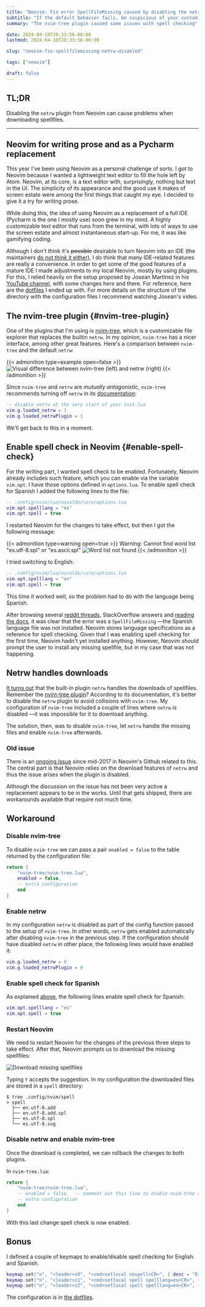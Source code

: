 ```yaml
---
title: "Neovim: Fix error SpellFileMissing caused by disabling the netrw plugin"
subtitle: "If the default behavior fails, be suspicious of your customizations"
summary: "The nvim-tree plugin caused some issues with spell checking"

date: 2024-04-10T20:33:56-06:00
lastmod: 2024-04-10T20:33:56-06:00

slug: "neovim-fix-spellfilemissing-netrw-disabled"

tags: ["neovim"]

draft: false
---
```


## TL;DR

Disabling the `netrw` plugin from Neovim can cause problems when downloading spellfiles.

---

## Neovim for writing prose and as a Pycharm replacement

This year I've been using Neovim as a personal challenge of sorts.
I got to Neovim because
I wanted a lightweight text editor to fill the hole left by Atom.
Neovim, at its core, is a text editor with, surprisingly, nothing but text in the UI.
The simplicity of its appearance and the good use it makes of screen estate
were among the first things that caught my eye.
I decided to give it a try for writing prose.

While doing this,
the idea of using Neovim as a replacement of a full IDE
(Pycharm is the one I mostly use)
soon grew in my mind.
A highly customizable text editor that runs from the terminal,
with lots of ways to use the screen estate 
and almost instantaneous start-up.
For me, it was like gamifying coding.

Although I don't think it's ~~possible~~ desirable to turn Neovim into an IDE
(the maintainers [do not think it either](https://neovim.io/charter/)),
I do think that many IDE-related features are really a convenience.
In order to get some of the good features of a mature IDE
I made adjustments to my local Neovim, mostly by using plugins.
For this, I relied heavily on the setup proposed by Josean Martinez
in his [YouTube channel](https://www.youtube.com/watch?v=6pAG3BHurdM),
with some changes here and there.
For reference, here are the [dotfiles](https://github.com/Quiroptero/dotfiles) I ended up with.
For more details on the structure of the directory with the configuration files
I recommend watching Josean's video.

## The nvim-tree plugin {#nvim-tree-plugin}

One of the plugins that I'm using is [nvim-tree](https://github.com/nvim-tree/nvim-tree.lua),
which is a customizable file explorer that replaces the builtin `netrw`.
In my opinion, `nvim-tree` has a nicer interface, among other great features.
Here's a comparison between `nvim-tree` and the default `netrw`:

{{< admonition type=example open=false >}}
![Visual difference between `nvim-tree` (left) and `netrw` (right)](nvim-tree-vs-netrw.png)
{{< /admonition >}}

Since `nvim-tree` and `netrw` are _mutually antagonistic_,
`nvim-tree` recommends turning off `netrw` in its [documentation](https://github.com/nvim-tree/nvim-tree.lua?tab=readme-ov-file#setup):

```lua
-- disable netrw at the very start of your init.lua
vim.g.loaded_netrw = 1
vim.g.loaded_netrwPlugin = 1
```

We'll get back to this in a moment.

## Enable spell check in Neovim {#enable-spell-check}

For the writing part, I wanted spell check to be enabled.
Fortunately, Neovim already includes such feature,
which you can enable via the variable `vim.opt`.
I have those options defined in `options.lua`.
To enable spell check for Spanish I added the following lines to the file:

```lua
-- .config/nvim/lua/osvaldo/core/options.lua
vim.opt.spelllang = "es"
vim.opt.spell = true
```

I restarted Neovim for the changes to take effect,
but then I got the following message:

{{< admonition type=warning open=true >}}
Warning: Cannot find word list "es.utf-8.spl" or "es.ascii.spl"
![Word list not found](word-list-not-found.png)
{{< /admonition >}}

I tried switching to English:

```lua
-- .config/nvim/lua/osvaldo/core/options.lua
vim.opt.spelllang = "en"
vim.opt.spell = true
```

This time it worked well, so the problem had to do with the language being Spanish.

After browsing several [reddit threads](https://www.reddit.com/r/neovim/comments/yi6e4a/spell_check/),
StackOverflow answers
and [reading the docs](https://neovim.io/doc/user/spell.html),
it was clear that the error was a `SpellFileMissing` —the Spanish language file was not installed.
Neovim stores language specifications as a reference for spell checking.
Given that I was enabling spell checking for the first time, Neovim hadn't yet installed anything.
However, Neovim _should_ prompt the user to install any missing spellfile,
but in my case that was not happening.

## Netrw handles downloads

[It turns out](https://www.reddit.com/r/neovim/comments/19d0we4/comment/kj4b4fk/)
that the built-in plugin `netrw` handles the downloads of spellfiles.
Remember the [nvim-tree plugin](#nvim-tree-plugin)?
According to its documentation,
it's better to disable the `netrw` plugin to avoid collisions with `nvim-tree`.
My configuration of `nvim-tree` included a couple of lines where `netrw` is disabled
—it was impossible for it to download anything.

The solution, then, was to disable `nvim-tree`, let `netrw` handle the missing files
and enable `nvim-tree` afterwards.

### Old issue

There is an [ongoing issue](https://github.com/neovim/neovim/issues/7189)
since mid-2017 in Neovim's Github related to this.
The central part is that Neovim relies on the download features of `netrw`
and thus the issue arises when the plugin is disabled.

Although the discussion on the issue has not been very active
a replacement appears to be in the works.
Until that gets shipped, there are workarounds available that require not much time.

## Workaround

### Disable nvim-tree

To disable `nvim-tree` we can pass a pair `enabled = false` to the table returned by the configuration file:

```lua
return {
    "nvim-tree/nvim-tree.lua",
    enabled = false,
    -- extra configuration
    end
}
```

### Enable netrw

In my configuration `netrw` is disabled as part of the config function passed to the setup of `nvim-tree`.
In other words, `netrw` gets enabled automatically after disabling `nvim-tree` in the previous step.
If the configuration should have disabled `netrw` in other place, the following lines would have enabled it:

```lua
vim.g.loaded_netrw = 0
vim.g.loaded_netrwPlugin = 0
```

### Enable spell check for Spanish

As explained [above](#enable-spell-check), the following lines enable spell check for Spanish:

```lua
vim.opt.spelllang = "es"
vim.opt.spell = true
```

### Restart Neovim

We need to restart Neovim for the changes of the previous three steps to take effect.
After that, Neovim prompts us to download the missing spellfiles:

![Download missing spellfiles](download-file.png)

Typing `Y` accepts the suggestion.
In my configuration the downloaded files are stored in a `spell` directory:

```commandline
$ tree .config/nvim/spell
> spell
  ├── en.utf-8.add
  ├── en.utf-8.add.spl
  ├── es.utf-8.spl
  └── es.utf-8.sug
```

### Disable netrw and enable nvim-tree

Once the download is completed, we can rollback the changes to both plugins.

In `nvim-tree.lua`:

```lua
return {
    "nvim-tree/nvim-tree.lua",
    -- enabled = false,  -- comment out this line to enable nvim-tree again
    -- extra configuration
    end
}
```

With this last change spell check is now enabled.

## Bonus

I defined a couple of keymaps to enable/disable spell checking for English and Spanish.

```lua
keymap.set("n", "<leader>z0", "<cmd>setlocal nospell<CR>", { desc = "Disable spell checking in the current buffer" })
keymap.set("n", "<leader>z1", "<cmd>setlocal spell spelllang=es<CR>", { desc = "Enable spell checking for Spanish in the current buffer" })
keymap.set("n", "<leader>z2", "<cmd>setlocal spell spelllang=en<CR>", { desc = "Enable spell checking for English in the current buffer" })
```

The configuration is in [the dotfiles](https://github.com/Quiroptero/dotfiles/blob/main/.config/nvim/lua/osvaldo/core/keymaps.lua#L26).
